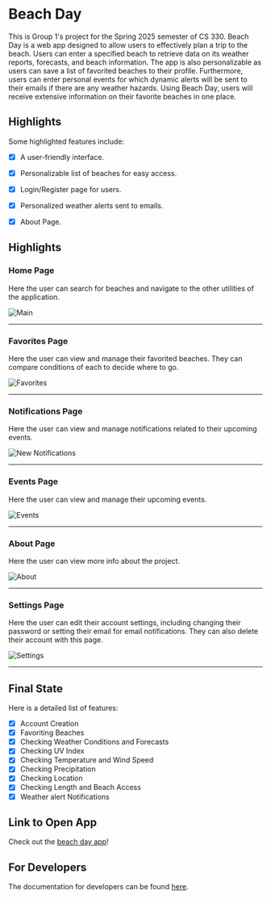 # Beach Day
This is Group 1's project for the Spring 2025 semester of CS 330. Beach Day is a 
web app designed to allow users to effectively plan a trip to the beach. Users can enter
a specified beach to retrieve data on its weather reports, forecasts, and beach information.
The app is also personalizable as users can save a list of favorited beaches to their profile.
Furthermore, users can enter personal events for which dynamic alerts will be sent to their 
emails if there are any weather hazards. Using Beach Day, users will receive extensive 
information on their favorite beaches in one place.

## Highlights
Some highlighted features include:
- [X] A user-friendly interface.
- [X] Personalizable list of beaches for easy access.
- [X] Login/Register page for users.
- [X] Personalized weather alerts sent to emails.
- [X] About Page.


## Highlights

### Home Page
Here the user can search for beaches and navigate to the other utilities of the application.

![Main](https://github.com/user-attachments/assets/92634a04-23bc-4657-92b3-c6807883b6b9)

---

### Favorites Page
Here the user can view and manage their favorited beaches. They can compare conditions of each to decide where to go.

![Favorites](https://github.com/user-attachments/assets/4142a3ec-9e76-4514-afdb-fe12fbd852e6)

---

### Notifications Page
Here the user can view and manage notifications related to their upcoming events.

![New Notifications](https://github.com/user-attachments/assets/662b1351-90e6-44a8-862e-4596f1576bcd)

---

### Events Page
Here the user can view and manage their upcoming events.

![Events](https://github.com/user-attachments/assets/4d3157c4-59c7-4b42-8411-d8e9d57684dd)

---

### About Page
Here the user can view more info about the project.

![About](https://github.com/user-attachments/assets/8e90dc43-cc55-491a-8b9f-ac0ba7e70b5f)

---

### Settings Page
Here the user can edit their account settings, including changing their password or setting their email for email notifications. They can also delete their account with this page.

![Settings](https://github.com/user-attachments/assets/b5d3fc12-75af-475f-971f-86973def58c2)

---

## Final State
Here is a detailed list of features:
- [X] Account Creation
- [X] Favoriting Beaches
- [X] Checking Weather Conditions and Forecasts
- [X] Checking UV Index
- [X] Checking Temperature and Wind Speed
- [X] Checking Precipitation
- [X] Checking Location 
- [X] Checking Length and Beach Access
- [X] Weather alert Notifications

## Link to Open App
Check out the [beach day app](https://green-ground-054bca00f.6.azurestaticapps.net/)!

   
## For Developers
The documentation for developers can be found [here](docs/index.md).
